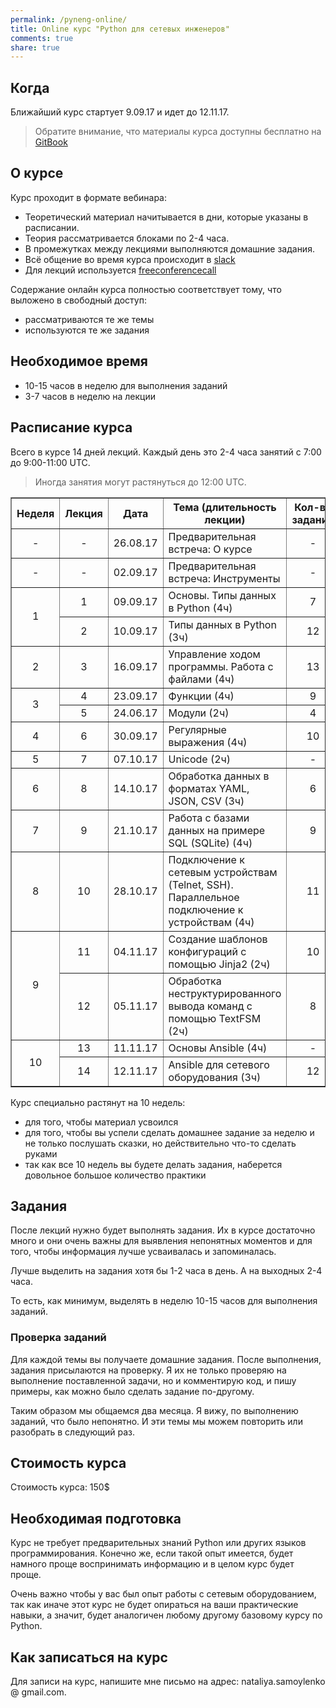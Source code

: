 ```yaml
---
permalink: /pyneng-online/
title: Online курс "Python для сетевых инженеров"
comments: true
share: true
---
```



## Когда

Ближайший курс стартует 9.09.17 и идет до 12.11.17.

> Обратите внимание, что материалы курса доступны бесплатно на [GitBook](https://www.gitbook.com/book/natenka/pyneng/details)

## О курсе

Курс проходит в формате вебинара:

* Теоретический материал начитывается в дни, которые указаны в расписании.
* Теория рассматривается блоками по 2-4 часа.
* В промежутках между лекциями выполняются домашние задания.
* Всё общение во время курса происходит в [slack](https://pyneng-slack.herokuapp.com/)
* Для лекций используется [freeconferencecall](https://freeconferencecall.com)

Содержание онлайн курса полностью соответствует тому, что выложено в свободный доступ:

* рассматриваются те же темы
* используются те же задания

## Необходимое время

* 10-15 часов в неделю для выполнения заданий
* 3-7 часов в неделю на лекции

## Расписание курса

Всего в курсе 14 дней лекций. Каждый день это 2-4 часа занятий с 7:00 до 9:00-11:00 UTC.

> Иногда занятия могут растянуться до 12:00 UTC.

<table border="1" cellpadding="4" cellspacing="0">
 <tr>
    <th align="center">Неделя</th>
    <th align="center">Лекция</th>
    <th align="center">Дата</th>
    <th align="center">Тема (длительность лекции)</th>
    <th align="center">Кол-во заданий</th>
 </tr>
 <tr>
    <td align="center">-</td>
    <td align="center">-</td>
    <td align="center">26.08.17</td>
    <td>Предварительная встреча: О курсе</td>
    <td align="center">-</td>
 </tr>
 <tr>
    <td align="center">-</td>
    <td align="center">-</td>
    <td align="center">02.09.17</td>
    <td>Предварительная встреча: Инструменты</td>
    <td align="center">-</td>
 </tr>
 <tr>
    <td rowspan="2" align="center">1</td>
    <td align="center">1</td>
    <td align="center">09.09.17</td>
    <td>Основы. Типы данных в Python (4ч)</td>
    <td align="center">7</td>
 </tr>
 <tr>
    <td align="center">2</td>
    <td align="center">10.09.17</td>
    <td>Типы данных в Python (3ч)</td>
    <td align="center">12</td>
 </tr>
 <tr>
    <td align="center">2</td>
    <td align="center">3</td>
    <td align="center">16.09.17</td>
    <td>Управление ходом программы. Работа с файлами (4ч)</td>
    <td align="center">13</td>
 </tr>
 <tr>
    <td rowspan="2" align="center">3</td>
    <td align="center">4</td>
    <td align="center">23.09.17</td>
    <td>Функции (4ч)</td>
    <td align="center">9</td>
 </tr>
 <tr>
    <td align="center">5</td>
    <td align="center">24.06.17</td>
    <td>Модули (2ч)</td>
    <td align="center">4</td>
 </tr>
 <tr>
    <td align="center">4</td>
    <td align="center">6</td>
    <td align="center">30.09.17</td>
    <td>Регулярные выражения (4ч)</td>
    <td align="center">10</td>
 </tr>
 <tr>
    <td align="center">5</td>
    <td align="center">7</td>
    <td align="center">07.10.17</td>
    <td>Unicode (2ч)</td>
    <td align="center">-</td>
 </tr>
 <tr>
    <td align="center">6</td>
    <td align="center">8</td>
    <td align="center">14.10.17</td>
    <td>Обработка данных в форматах YAML, JSON, CSV (3ч)</td>
    <td align="center">6</td>
 </tr>
 <tr>
    <td align="center">7</td>
    <td align="center">9</td>
    <td align="center">21.10.17</td>
    <td>Работа с базами данных на примере SQL (SQLite) (4ч)</td>
    <td align="center">9</td>
 </tr>
 <tr>
    <td align="center">8</td>
    <td align="center">10</td>
    <td align="center">28.10.17</td>
    <td>Подключение к сетевым устройствам (Telnet, SSH). Параллельное подключение к устройствам (4ч)</td>
    <td align="center">11</td>
 </tr>
 <tr>
    <td rowspan="2" align="center">9</td>
    <td align="center">11</td>
    <td align="center">04.11.17</td>
    <td>Создание шаблонов конфигураций с помощью Jinja2 (2ч)</td>
    <td align="center">10</td>
 </tr>
 <tr>
    <td align="center">12</td>
    <td align="center">05.11.17</td>
    <td>Обработка неструктурированного вывода команд с помощью TextFSM (2ч)</td>
    <td align="center">8</td>
 </tr>
 <tr>
    <td rowspan="2" align="center">10</td>
    <td align="center">13</td>
    <td align="center">11.11.17</td>
    <td>Основы Ansible (4ч)</td>
    <td align="center">-</td>
 </tr>
 <tr>
    <td align="center">14</td>
    <td align="center">12.11.17</td>
    <td>Ansible для сетевого оборудования (3ч)</td>
    <td align="center">12</td>
 </tr> 
</table>



Курс специально растянут на 10 недель:

* для того, чтобы материал усвоился
* для того, чтобы вы успели сделать домашнее задание за неделю и не только послушать сказки, но действительно что-то сделать руками
* так как все 10 недель вы будете делать задания, наберется довольное большое количество практики


## Задания

После лекций нужно будет выполнять задания.
Их в курсе достаточно много и они очень важны для выявления непонятных моментов и для того, чтобы информация лучше усваивалась и запоминалась.

Лучше выделить на задания хотя бы 1-2 часа в день.
А на выходных 2-4 часа.

То есть, как минимум, выделять в неделю 10-15 часов для выполнения заданий.

### Проверка заданий

Для каждой темы вы получаете домашние задания.
После выполнения, задания присылаются на проверку.
Я их не только проверяю на выполнение поставленной задачи, но и комментирую код, и пишу примеры, как можно было сделать задание по-другому.

Таким образом мы общаемся два месяца.
Я вижу, по выполнению заданий, что было непонятно.
И эти темы мы можем повторить или разобрать в следующий раз.

## Стоимость курса

Стоимость курса: 150$

## Необходимая подготовка

Курс не требует предварительных знаний Python или других языков программирования.
Конечно же, если такой опыт имеется, будет намного проще воспринимать информацию и в целом курс будет проще.

Очень важно чтобы у вас был опыт работы с сетевым оборудованием, так как иначе этот курс не будет опираться на ваши практические навыки, а значит, будет аналогичен любому другому базовому курсу по Python.


## Как записаться на курс

Для записи на курс, напишите мне письмо на адрес: nataliya.samoylenko @ gmail.com.



